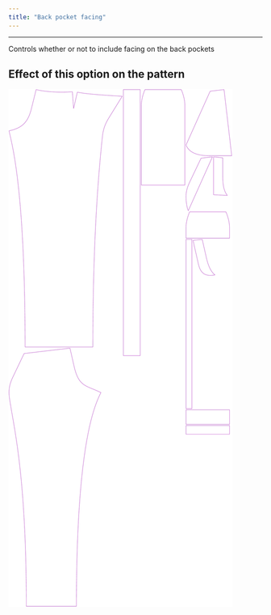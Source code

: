 ```yaml
---
title: "Back pocket facing"
---
```


---

Controls whether or not to include facing on the back pockets

## Effect of this option on the pattern

![This image shows the effect of this option by superimposing several variants that have a different value for this option](charlie_backpocketfacing_sample.svg "Effect of this option on the pattern")
